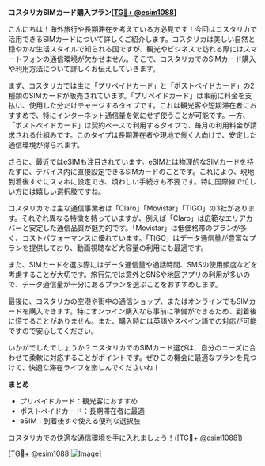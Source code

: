 **コスタリカSIMカード購入プラン[[TG💪+ @esim1088](https://t.me/s/esim1088)]**

こんにちは！海外旅行や長期滞在を考えている方必見です！今回はコスタリカで活用できるSIMカードについて詳しくご紹介します。コスタリカは美しい自然と穏やかな生活スタイルで知られる国ですが、観光やビジネスで訪れる際にはスマートフォンの通信環境が欠かせません。そこで、コスタリカでのSIMカード購入や利用方法について詳しくお伝えしていきます。

まず、コスタリカでは主に「プリペイドカード」と「ポストペイドカード」の2種類のSIMカードが販売されています。「プリペイドカード」は事前に料金を支払い、使用した分だけチャージするタイプです。これは観光客や短期滞在者におすすめで、特にインターネット通信量を気にせず使うことが可能です。一方、「ポストペイドカード」は契約ベースで利用するタイプで、毎月の利用料金が請求される仕組みです。このタイプは長期滞在者や現地で働く人向けで、安定した通信環境が得られます。

さらに、最近ではeSIMも注目されています。eSIMとは物理的なSIMカードを持たずに、デバイス内に直接設定できるSIMカードのことです。これにより、現地到着後すぐにスマホに設定でき、煩わしい手続きも不要です。特に国際線で忙しい方には嬉しい選択肢ですね。

コスタリカでは主な通信事業者は「Claro」「Movistar」「TIGO」の3社があります。それぞれ異なる特徴を持っていますが、例えば「Claro」は広範なエリアカバーと安定した通信品質が魅力的です。「Movistar」は低価格帯のプランが多く、コストパフォーマンスに優れています。「TIGO」はデータ通信量が豊富なプランを提供しており、動画視聴など大容量の利用にも最適です。

また、SIMカードを選ぶ際にはデータ通信量や通話時間、SMSの使用頻度などを考慮することが大切です。旅行先では意外とSNSや地図アプリの利用が多いので、データ通信量が十分にあるプランを選ぶことをおすすめします。

最後に、コスタリカの空港や街中の通信ショップ、またはオンラインでもSIMカードを購入できます。特にオンライン購入なら事前に準備ができるため、到着後に慌てることがありません。また、購入時には英語やスペイン語での対応が可能ですので安心してください。

いかがでしたでしょうか？コスタリカでのSIMカード選びは、自分のニーズに合わせて柔軟に対応することがポイントです。ぜひこの機会に最適なプランを見つけて、快適な滞在ライフを楽しんでくださいね！

**まとめ**
- プリペイドカード：観光客におすすめ
- ポストペイドカード：長期滞在者に最適
- eSIM：到着後すぐ使える便利な選択肢

コスタリカでの快適な通信環境を手に入れましょう！([[TG💪+ @esim1088](https://t.me/s/esim1088)])  

[[TG💪+ @esim1088](https://t.me/s/esim1088) ![Image](https://i.postimg.cc/Y0z9fWf4/image.png)]